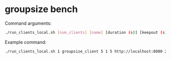 # groupsize bench

Command arguments: 

```sh
./run_clients_local.sh [num_clients] [name] [duration (s)] [keepout (s)] [datasize (bytes)] [server (full address)] [group_size]
```

Example command:

```sh
./run_clients_local.sh 1 groupsize_client 5 1 5 http://localhost:8080 2
```

